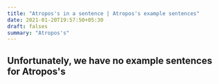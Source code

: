 ```yaml
---
title: "Atropos's in a sentence | Atropos's example sentences"
date: 2021-01-20T19:57:50+05:30
draft: falses
summary: "Atropos's"
---
```

## Unfortunately, we have no example sentences for Atropos's                 
